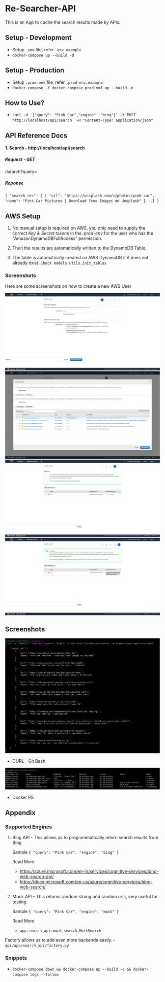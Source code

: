 # Re-Searcher-API
This is an App to cache the search results made by APIs. 

## Setup - Development   
* Setup `.env` file, refer `.env.example` 
* `docker-compose up --build -d`


## Setup - Production  
* Setup `.prod-env` file, refer `.prod-env.example`
* `docker-compose -f docker-compose-prod.yml up --build -d`

## How to Use?  

* `curl -d '{"query": "Pink Car","engine": "bing"}' -X POST http://localhost/api/search  -H "Content-Type: application/json"`

## API Reference Docs
#### 1. Search - http://localhost/api/search

##### Request - GET
/search?query=<The Search Query> 

##### Reponse 
`{
    "search_res": [
        {
            "url": "https://unsplash.com/s/photos/pink-car",
            "name": "Pink Car Pictures | Download Free Images on Unsplash"
        }...]
}`


## AWS Setup

1. No manual setup is required on AWS, you only need to supply the correct *Key & Secret tokens* in the *.prod-env* for the user
who has the "AmazonDynamoDBFullAccess" permission. 

2. Then the results are automatically written to the DynamoDB Table. 

3. The table is automatically created on AWS DynamoDB if it does not already exist. 
`Check models.utils.init_tables`

### Screenshots
Here are some screenshots on how to create a new AWS User

![](./images/aws1.png)
![](./images/aws2.png)
![](./images/aws3.png)
![](./images/aws4.png)

## Screenshots

![](./images/curl.jpg)

* CURL - Git Bash

![](./images/dockerps.jpg)

* Docker PS

## Appendix

### Supported Engines
1. Bing API - This allows us to programmatically return search results from Bing
   
    Sample `{
            "query": "Pink Car",
            "engine": "bing"
        }`
    
    Read More 
    * https://azure.microsoft.com/en-in/services/cognitive-services/bing-web-search-api/
    * https://docs.microsoft.com/en-us/azure/cognitive-services/bing-web-search/

2. Mock API - This returns random strong and random urls, very useful for testing.   
        
    Sample `{
            "query": "Pink Car",
            "engine": "mock"
        }`
    
    Read More 
    * `app.search_api.mock_search.MockSearch`  
    

Factory allows us to add even more backends easily. - `api/app/search_api/factory.py `

### Snippets 

* `docker-compose down && docker-compose up --build -d && docker-compose logs --follow`